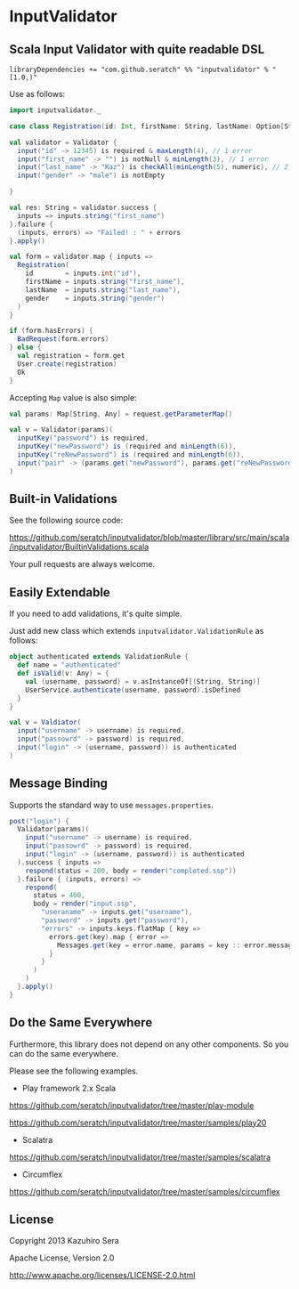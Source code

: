# InputValidator

## Scala Input Validator with quite readable DSL

```
libraryDependencies += "com.github.seratch" %% "inputvalidator" % "[1.0,)"
```

Use as follows:

```scala
import inputvalidator._

case class Registration(id: Int, firstName: String, lastName: Option[String], gender: String)

val validator = Validator {
  input("id" -> 12345) is required & maxLength(4), // 1 error
  input("first_name" -> "") is notNull & minLength(3), // 1 error
  input("last_name" -> "Kaz") is checkAll(minLength(5), numeric), // 2 errors
  input("gender" -> "male") is notEmpty

}

val res: String = validator.success {
  inputs => inputs.string("first_name")
}.failure {
  (inputs, errors) => "Failed! : " + errors
}.apply()

val form = validator.map { inputs => 
  Registration(
    id        = inputs.int("id"),
    firstName = inputs.string("first_name"),
    lastName  = inputs.string("last_name"),
    gender    = inputs.string("gender")
  )
}

if (form.hasErrors) {
  BadRequest(form.errors)
} else {
  val registration = form.get
  User.create(registration)
  Ok
}
```

Accepting `Map` value is also simple:

```scala
val params: Map[String, Any] = request.getParameterMap()

val v = Validator(params)(
  inputKey("password") is required,
  inputKey("newPassword") is (required and minLength(6)),
  inputKey("reNewPassword") is (required and minLength(6)),
  input("pair" -> (params.get("newPassword"), params.get("reNewPassword"))) are same
)
```

## Built-in Validations

See the following source code:

https://github.com/seratch/inputvalidator/blob/master/library/src/main/scala/inputvalidator/BuiltinValidations.scala

Your pull requests are always welcome.


## Easily Extendable

If you need to add validations, it's quite simple.

Just add new class which extends `inputvalidator.ValidationRule` as follows:

```scala
object authenticated extends ValidationRule {
  def name = "authenticated"
  def isValid(v: Any) = {
    val (username, password) = v.asInstanceOf[(String, String)]
    UserService.authenticate(username, password).isDefined
  }
}

val v = Valdiator(
  input("username" -> username) is required,
  input("passowrd" -> password) is required,
  input("login" -> (username, password)) is authenticated
)
```


## Message Binding

Supports the standard way to use `messages.properties`.

```scala
post("login") {
  Validator(params)(
    input("username" -> username) is required,
    input("passowrd" -> password) is required,
    input("login" -> (username, password)) is authenticated
  ).success { inputs =>
    respond(status = 200, body = render("completed.ssp"))
  }.failure { (inputs, errors) =>
    respond(
      status = 400, 
      body = render("input.ssp",
        "useraname" -> inputs.get("username"),
        "password" -> inputs.get("password"),
        "errors" -> inputs.keys.flatMap { key =>
          errors.get(key).map { error =>
            Messages.get(key = error.name, params = key :: error.messageParams.toList).getOrElse(error.name)
          }
        }
      )
    )
  }.apply()
}
```


## Do the Same Everywhere

Furthermore, this library does not depend on any other components. So you can do the same everywhere.

Please see the following examples.

- Play framework 2.x Scala

https://github.com/seratch/inputvalidator/tree/master/play-module

https://github.com/seratch/inputvalidator/tree/master/samples/play20

- Scalatra

https://github.com/seratch/inputvalidator/tree/master/samples/scalatra

- Circumflex

https://github.com/seratch/inputvalidator/tree/master/samples/circumflex


## License

Copyright 2013 Kazuhiro Sera

Apache License, Version 2.0

http://www.apache.org/licenses/LICENSE-2.0.html

